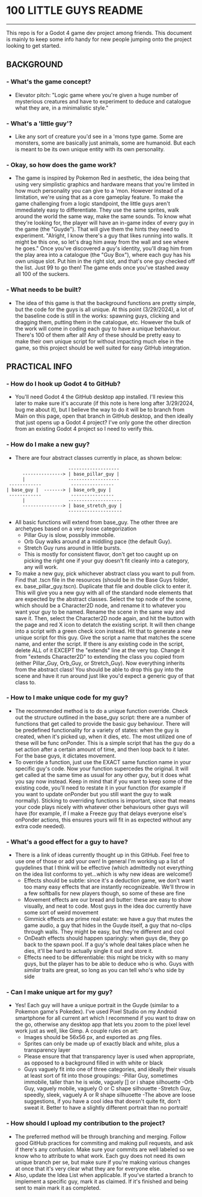 # 100 LITTLE GUYS README
----------------------

This repo is for a Godot 4 game dev project among friends.  This document is mainly to keep some info handy for new people jumping onto the project looking to get started.

## **BACKGROUND**

### - What's the game concept?
- Elevator pitch: "Logic game where you're given a huge number of mysterious creatures and have to experiment to deduce and catalogue what they are, in a minimalistic style."

### - What's a 'little guy'?
- Like any sort of creature you'd see in a 'mons type game.  Some are monsters, some are basically just animals, some are humanoid.  But each is meant to be its own unique entity with its own personality.

### - Okay, so how does the game work?
- The game is inspired by Pokemon Red in aesthetic, the idea being that using very simplistic graphics and hardware means that you're limited in how much personality you can give to a 'mon.  However instead of a limitation, we're using that as a core gameplay feature.  To make the game challenging from a logic standpoint, the little guys aren't immediately easy to differentiate.  They use the same sprites, walk around the world the same way, make the same sounds.  To know what they're looking for, the player will have an in-game index of every guy in the game (the "Guyde").  That will give them the hints they need to experiment.  "Alright, I know there's a guy that likes running into walls.  It might be this one, so let's drag him away from the wall and see where he goes."  Once you've discovered a guy's identity, you'll drag him from the play area into a catalogue (the "Guy Box"), where each guy has his own unique slot.  Put him in the right slot, and that's one guy checked off the list.  Just 99 to go then!  The game ends once you've stashed away all 100 of the suckers.

### - What needs to be built?
- The idea of this game is that the background functions are pretty simple, but the code for the guys is all unique.  At this point (3/29/2024), a lot of the baseline code is still in the works: spawning guys, clicking and dragging them, putting them in the catalogue, etc.  However the bulk of the work will come in coding each guy to have a unique behaviour.  There's 100 of them after all!  Any of these should be pretty easy to make their own unique script for without impacting much else in the game, so this project should be well suited for easy GitHub integration.

## **PRACTICAL INFO**

### - How do I hook up Godot 4 to GitHub?
- You'll need Godot 4 the GitHub desktop app installed.  I'll review this later to make sure it's accurate (if this note is here long after 3/29/2024, bug me about it), but I believe the way to do it will be to branch from Main on this page, open that branch in GitHub desktop, and then ideally that just opens up a Godot 4 project?  I've only gone the other direction from an existing Godot 4 project so I need to verify this.

### - How do I make a new guy?
- There are four abstract classes currently in place, as shown below:
```
					   -------------------
	  ---------------> | base_pillar_guy |
	  |                -------------------
 ------------           ----------------
| base_guy |  -------> | base_orb_guy |
 ------------           ----------------
	  |                --------------------
	  ---------------> | base_stretch_guy |
					   --------------------
```
- All basic functions will extend from base_guy.  The other three are archetypes based on a very loose categorization
  - Pillar Guy is slow, possibly immobile.
  - Orb Guy walks around at a middling pace (the default Guy).
  - Stretch Guy runs around in little bursts.
  - This is mostly for consistent flavor, don't get too caught up on picking the right one if your guy doesn't fit cleanly into a category, any will work.  
- To make a new guy, pick whichever abstract class you want to pull from.  Find that .tscn file in the resources (should be in the Base Guys folder, ex. base_pillar_guy.tscn).  Duplicate that file and double click to enter it.  This will give you a new guy with all of the standard node elements that are expected by the abstract classes.  Select the top node of the scene, which should be a Character2D node, and rename it to whatever you want your guy to be named.  Rename the scene in the same way and save it.  Then, select the Character2D node again, and hit the button with the page and red X icon to detatch the existing script.  It will then change into a script with a green check icon instead.  Hit that to generate a new unique script for this guy.  Give the script a name that matches the scene name, and enter the script.  If there is any existing code in the script, delete ALL of it EXCEPT the "extends" line at the very top.  Change it from "extends Character2D" to extending the class you copied from (either Pillar_Guy, Orb_Guy, or Stretch_Guy).  Now everything inherits from the abstract class!  You should be able to drop this guy into the scene and have it run around just like you'd expect a generic guy of that class to.

### - How to I make unique code for my guy?
- The recommended method is to do a unique function override.  Check out the structure outlined in the base_guy script: there are a number of functions that get called to provide the basic guy behaviour.  There will be predefined functionality for a variety of states: when the guy is created, when it's picked up, when it dies, etc.  The most utilized one of these will be func onPonder.  This is a simple script that has the guy do a set action after a certain amount of time, and then loop back to it later.  For the base guys, it dictates movement.
- To override a function, just use the EXACT same function name in your specific guy's code.  Now your function supercedes the original.  It will get called at the same time as usual for any other guy, but it does what you say now instead.  Keep in mind that if you want to keep some of the existing code, you'll need to restate it in your function (for example if you want to update onPonder but you still want the guy to walk normally).  Sticking to overriding functions is important, since that means your code plays nicely with whatever other behaviours other guys will have (for example, if I make a Freeze guy that delays everyone else's onPonder actions, this ensures yours will fit in as expected without any extra code needed).

### - What's a good effect for a guy to have?
- There is a link of ideas currently thought up in this GitHub.  Feel free to use one of those or add your own!  In general I'm working up a list of guydelines that I think will be effective (which admittedly not everything on the idea list conforms to yet...which is why new ideas are welcome!)
	 - Effects should be subtle: since it's a deduction game, we don't want too many easy effects that are instantly recognizeable.  We'll throw in a few softballs for new players though, so some of these are fine
	 - Movement effects are our bread and butter: these are easy to show visually, and neat to code.  Most guys in the idea doc currently have some sort of weird movement
	 - Gimmick effects are prime real estate: we have a guy that mutes the game audio, a guy that hides in the Guyde itself, a guy that no-clips through walls.  They might be easy, but they're different and cool
	 - OnDeath effects should happen sparingly: when guys die, they go back to the spawn pool.  If a guy's whole deal takes place when he dies, it'll be hard to actually single it out and store it.
	 - Effects need to be differentiable: this might be tricky with so many guys, but the player has to be able to deduce who is who.  Guys with _similar_ traits are great, so long as you can tell who's who side by side

### - Can I make unique art for my guy?
- Yes!  Each guy will have a unique portrait in the Guyde (similar to a Pokemon game's Pokedex).  I've used Pixel Studio on my Android smartphone for all current art which I recommend if you want to draw on the go, otherwise any desktop app that lets you zoom to the pixel level work just as well, like Gimp.  A couple rules on art:
	 - Images should be 56x56 px, and exported as .png files.
	 - Sprites can only be made up of exactly black and white, plus a transparency layer
	 - Please ensure that that transparency layer is used when appropriate, as opposed to a background filled in with white or black
	 - Guys vaguely fit into one of three categories, and ideally their visuals at least sort of fit into those groupings:
		 -Pillar Guy, sometimes immobile, taller than he is wide, vaguely [] or i shape silhouette
		 -Orb Guy, vaguely mobile, vaguely O or C shape silhouette
		 -Stretch Guy, speedly, sleek, vaguely A or R shape silhuoette
		 -The above are loose suggestions, if you have a cool idea that doesn't quite fit, don't sweat it.  Better to have a slightly different portrait than no portrait!

### - How should I upload my contribution to the project?
- The preferred method will be through branching and merging.  Follow good GitHub practices for commiting and making pull requests, and ask if there's any confusion.  Make sure your commits are well labeled so we know who to attribute to what work.  Each guy does not need its own unique branch per se, but make sure if you're making various changes at once that it's very clear what they are for everyone else.
- Also, update the Idea List when applicable.  If you've started a branch to implement a specific guy, mark it as claimed.  If it's finished and being sent to main mark it as completed.
